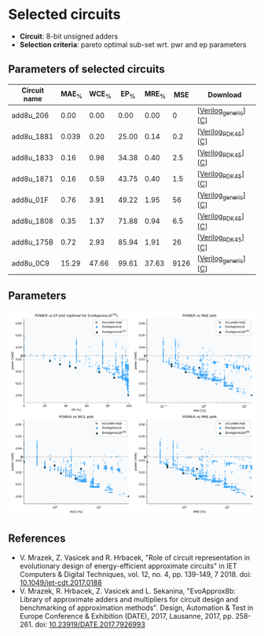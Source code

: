 
Selected circuits
===================
 - **Circuit**: 8-bit unsigned adders
 - **Selection criteria**: pareto optimal sub-set wrt. pwr and ep parameters

Parameters of selected circuits
----------------------------

| Circuit name | MAE<sub>%</sub> | WCE<sub>%</sub> | EP<sub>%</sub> | MRE<sub>%</sub> | MSE | Download |
| --- |  --- | --- | --- | --- | --- | --- | 
| add8u_206 | 0.00 | 0.00 | 0.00 | 0.00 | 0 |  [[Verilog<sub>generic</sub>](add8u_206.v)]  [[C](add8u_206.c)] |
| add8u_1881 | 0.039 | 0.20 | 25.00 | 0.14 | 0.2 |   [[Verilog<sub>PDK45</sub>](add8u_1881_pdk45.v)] [[C](add8u_1881.c)] |
| add8u_1833 | 0.16 | 0.98 | 34.38 | 0.40 | 2.5 |   [[Verilog<sub>PDK45</sub>](add8u_1833_pdk45.v)] [[C](add8u_1833.c)] |
| add8u_1871 | 0.16 | 0.59 | 43.75 | 0.40 | 1.5 |   [[Verilog<sub>PDK45</sub>](add8u_1871_pdk45.v)] [[C](add8u_1871.c)] |
| add8u_01F | 0.76 | 3.91 | 49.22 | 1.95 | 56 |  [[Verilog<sub>generic</sub>](add8u_01F.v)]  [[C](add8u_01F.c)] |
| add8u_1808 | 0.35 | 1.37 | 71.88 | 0.94 | 6.5 |   [[Verilog<sub>PDK45</sub>](add8u_1808_pdk45.v)] [[C](add8u_1808.c)] |
| add8u_175B | 0.72 | 2.93 | 85.94 | 1.91 | 26 |   [[Verilog<sub>PDK45</sub>](add8u_175B_pdk45.v)] [[C](add8u_175B.c)] |
| add8u_0C9 | 15.29 | 47.66 | 99.61 | 37.63 | 9126 |  [[Verilog<sub>generic</sub>](add8u_0C9.v)]  [[C](add8u_0C9.c)] |
    
Parameters
--------------
![Parameters figure](fig.png)

References
--------------
   - V. Mrazek, Z. Vasicek and R. Hrbacek, "Role of circuit representation in evolutionary design of energy-efficient approximate circuits" in IET Computers & Digital Techniques, vol. 12, no. 4, pp. 139-149, 7 2018. doi: [10.1049/iet-cdt.2017.0188](https://dx.doi.org/10.1049/iet-cdt.2017.0188)
   - V. Mrazek, R. Hrbacek, Z. Vasicek and L. Sekanina, "EvoApprox8b: Library of approximate adders and multipliers for circuit design and benchmarking of approximation methods". Design, Automation & Test in Europe Conference & Exhibition (DATE), 2017, Lausanne, 2017, pp. 258-261. doi: [10.23919/DATE.2017.7926993](https://dx.doi.org/10.23919/DATE.2017.7926993)

             